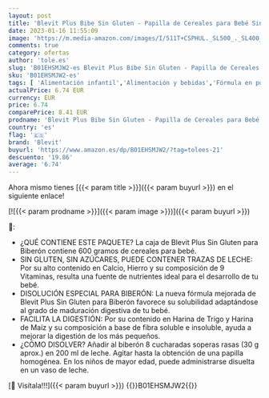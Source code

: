 ```yaml
---
layout: post
title: 'Blevit Plus Bibe Sin Gluten - Papilla de Cereales para Bebé Sin Gluten fórmula especial para Biberón - Sin Azúcares Añadidos - Desde los 4 meses - 600g'
date: 2023-01-16 11:55:09
image: 'https://m.media-amazon.com/images/I/511T+CSPHUL._SL500_._SL400_.jpg'
comments: true
category: ofertas
author: 'tole.es'
slug: 'B01EHSMJW2-es Blevit Plus Bibe Sin Gluten - Papilla de Cereales para...'
sku: 'B01EHSMJW2-es'
tags: [ 'Alimentación infantil','Alimentación y bebidas','Fórmula en polvo para bebés','Fórmula para bebés y niños pequeños','bebé','biberón','blevit','🇪🇸', ]
actualPrice: 6.74 EUR
currency: EUR
price: 6.74
comparePrice: 8.41 EUR
prodname: 'Blevit Plus Bibe Sin Gluten - Papilla de Cereales para Bebé Sin Gluten fórmula especial para Biberón - Sin Azúcares Añadidos - Desde los 4 meses - 600g'
country: 'es'
flag: '🇪🇸'
brand: 'Blevit'
buyurl: 'https://www.amazon.es/dp/B01EHSMJW2/?tag=tolees-21'
descuento: '19.86'
average: '6.74'
---
```


Ahora mismo tienes [{{< param title >}}]({{< param buyurl >}}) en el siguiente enlace!

[![{{< param prodname >}}]({{< param image >}})]({{< param buyurl >}})

🔎:

- ¿QUÉ CONTIENE ESTE PAQUETE? La caja de Blevit Plus Sin Gluten para Biberón contiene 600 gramos de cereales para bebé.
- SIN GLUTEN, SIN AZÚCARES, PUEDE CONTENER TRAZAS DE LECHE: Por su alto contenido en Calcio, Hierro y su composición de 9 Vitaminas, resulta una fuente de nutrientes ideal para el desarrollo de tu bebé.
- DISOLUCIÓN ESPECIAL PARA BIBERÓN: La nueva fórmula mejorada de Blevit Plus Sin Gluten para Biberón favorece su solubilidad adaptándose al grado de maduración digestiva de tu bebé.
- FACILITA LA DIGESTIÓN: Por su contenido en Harina de Trigo y Harina de Maíz y su composición a base de fibra soluble e insoluble, ayuda a mejorar la digestión de los más pequeños.
- ¿CÓMO DISOLVER? Añadir al biberón 8 cucharadas soperas rasas (30 g aprox.) en 200 ml de leche. Agitar hasta la obtención de una papilla homogénea. En los niños de mayor edad, puede administrarse disuelta en un vaso de leche.

[🛒 Visítala!!!]({{< param buyurl >}})
{{<world>}}B01EHSMJW2{{</world>}}
